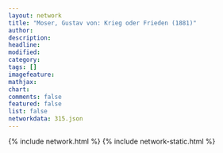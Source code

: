 ```yaml
---
layout: network
title: "Moser, Gustav von: Krieg oder Frieden (1881)"
author:
description:
headline:
modified:
category:
tags: []
imagefeature: 
mathjax: 
chart: 
comments: false
featured: false
list: false
networkdata: 315.json
---
```

{% include network.html %}
{% include network-static.html %}
